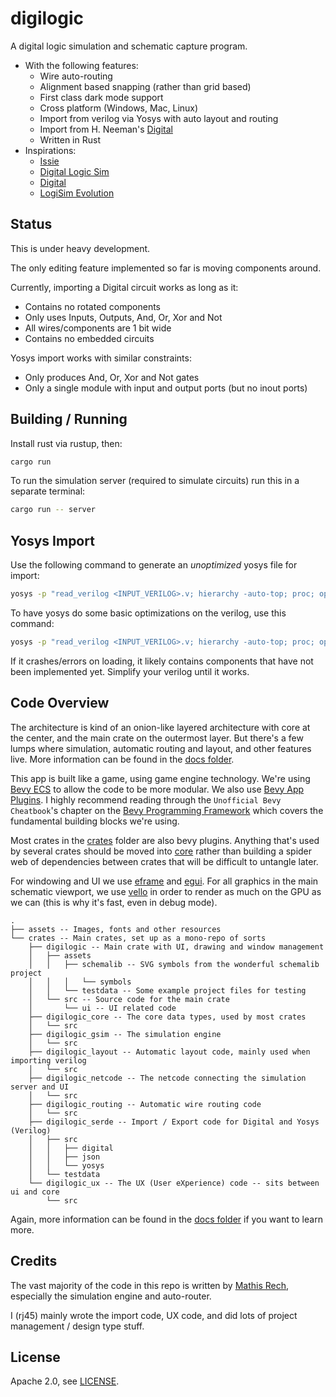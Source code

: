# digilogic

A digital logic simulation and schematic capture program.

- With the following features:
    - Wire auto-routing
    - Alignment based snapping (rather than grid based)
    - First class dark mode support
    - Cross platform (Windows, Mac, Linux)
    - Import from verilog via Yosys with auto layout and routing
    - Import from H. Neeman's [Digital](https://github.com/hneemann/Digital)
    - Written in Rust
- Inspirations:
    - [Issie](https://github.com/tomcl/issie)
    - [Digital Logic Sim](https://github.com/SebLague/Digital-Logic-Sim)
    - [Digital](https://github.com/hneemann/Digital)
    - [LogiSim Evolution](https://github.com/logisim-evolution/logisim-evolution)

## Status

This is under heavy development.

The only editing feature implemented so far is moving components around.

Currently, importing a Digital circuit works as long as it:
- Contains no rotated components
- Only uses Inputs, Outputs, And, Or, Xor and Not
- All wires/components are 1 bit wide
- Contains no embedded circuits

Yosys import works with similar constraints:
- Only produces And, Or, Xor and Not gates
- Only a single module with input and output ports (but no inout ports)

## Building / Running

Install rust via rustup, then:

```sh
cargo run
```

To run the simulation server (required to simulate circuits) run this in a separate terminal:

```sh
cargo run -- server
```

## Yosys Import

Use the following command to generate an *unoptimized* yosys file for import:

```sh
yosys -p "read_verilog <INPUT_VERILOG>.v; hierarchy -auto-top; proc; opt_clean; fsm -expand; memory -nomap; wreduce -memx; opt_clean; write_json <OUTPUT_FILE>.yosys"
```

To have yosys do some basic optimizations on the verilog, use this command:

```sh
yosys -p "read_verilog <INPUT_VERILOG>.v; hierarchy -auto-top; proc; opt; fsm -expand; memory -nomap; wreduce -memx; opt; write_json <OUTPUT_FILE>.yosys"
```

If it crashes/errors on loading, it likely contains components that have not been implemented yet. Simplify your verilog until it works.

## Code Overview

The architecture is kind of an onion-like layered architecture with core at the center, and the main crate on the outermost layer. But there's a few lumps where simulation, automatic routing and layout, and other features live. More information can be found in the [docs folder](./docs/).

This app is built like a game, using game engine technology. We're using [Bevy ECS](https://docs.rs/bevy_ecs/latest/bevy_ecs/) to allow the code to be more modular. We also use [Bevy App Plugins](https://bevy-cheatbook.github.io/programming/plugins.html). I highly recommend reading through the `Unofficial Bevy Cheatbook`'s chapter on the [Bevy Programming Framework](https://bevy-cheatbook.github.io/programming.html) which covers the fundamental building blocks we're using.

Most crates in the [crates](./crates/) folder are also bevy plugins. Anything that's used by several crates should be moved into [core](./crates/digilogic_core/) rather than building a spider web of dependencies between crates that will be difficult to untangle later.

For windowing and UI we use [eframe](https://docs.rs/eframe/latest/eframe/) and [egui](https://docs.rs/egui/latest/egui/). For all graphics in the main schematic viewport, we use [vello](https://docs.rs/vello/latest/vello/) in order to render as much on the GPU as we can (this is why it's fast, even in debug mode).

```plaintext
.
├── assets -- Images, fonts and other resources
└── crates -- Main crates, set up as a mono-repo of sorts
    ├── digilogic -- Main crate with UI, drawing and window management
    │   ├── assets
    │   │   ├── schemalib -- SVG symbols from the wonderful schemalib project
    │   │   │   └── symbols
    │   │   └── testdata -- Some example project files for testing
    │   └── src -- Source code for the main crate
    │       └── ui -- UI related code
    ├── digilogic_core -- The core data types, used by most crates
    │   └── src
    ├── digilogic_gsim -- The simulation engine
    │   └── src
    ├── digilogic_layout -- Automatic layout code, mainly used when importing verilog
    │   └── src
    ├── digilogic_netcode -- The netcode connecting the simulation server and UI
    │   └── src
    ├── digilogic_routing -- Automatic wire routing code
    │   └── src
    ├── digilogic_serde -- Import / Export code for Digital and Yosys (Verilog)
    │   ├── src
    │   │   ├── digital
    │   │   ├── json
    │   │   └── yosys
    │   └── testdata
    └── digilogic_ux -- The UX (User eXperience) code -- sits between ui and core
        └── src
```

Again, more information can be found in the [docs folder](./docs/) if you want to learn more.

## Credits

The vast majority of the code in this repo is written by [Mathis Rech](https://github.com/Artentus), especially the simulation engine and auto-router.

I (rj45) mainly wrote the import code, UX code, and did lots of project management / design type stuff.

## License

Apache 2.0, see [LICENSE](./LICENSE).
